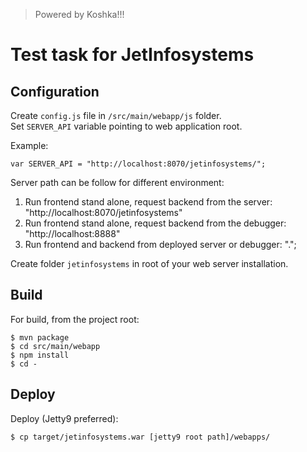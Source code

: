 > Powered by Koshka!!!

# Test task for JetInfosystems

## Configuration

Create `config.js` file in `/src/main/webapp/js` folder.  
Set `SERVER_API` variable pointing to web application root.  

Example:  

```
var SERVER_API = "http://localhost:8070/jetinfosystems/";
```

Server path can be follow for different environment:

1. Run frontend stand alone, request backend from the server: 
"http://localhost:8070/jetinfosystems"
2. Run frontend stand alone, request backend from the debugger: 
"http://localhost:8888"
3. Run frontend and backend from deployed server or debugger: ".";

Create folder `jetinfosystems` in root of your web server installation.

## Build

For build, from the project root:

```
$ mvn package
$ cd src/main/webapp
$ npm install
$ cd -
```

## Deploy

Deploy (Jetty9 preferred):  

```
$ cp target/jetinfosystems.war [jetty9 root path]/webapps/
```